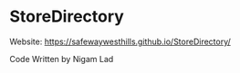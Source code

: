 # StoreDirectory

Website: https://safewaywesthills.github.io/StoreDirectory/

Code Written by Nigam Lad
